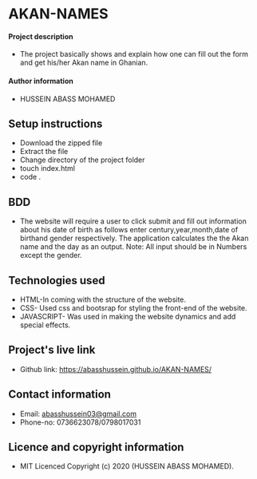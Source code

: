 # AKAN-NAMES
#### Project description
- The project basically shows and explain how one can fill out the form and get his/her Akan name in Ghanian.
#### Author information
- HUSSEIN ABASS MOHAMED
## Setup instructions
- Download the zipped file
- Extract the file
-  Change directory of the project folder
- touch index.html 
- code .
## BDD
- The website will require a user to click submit and fill out information about his date of birth as follows enter century,year,month,date of birthand gender respectively. The application calculates the the Akan name and the day as an output.
Note: All input should be in Numbers except the gender.
## Technologies used
- HTML-In coming with the structure of the website.
- CSS- Used css and bootsrap for styling the front-end of the website.
- JAVASCRIPT- Was used in making the website dynamics and add special effects.
## Project's live link
- Github link: https://abasshussein.github.io/AKAN-NAMES/
## Contact information
- Email: abasshussein03@gmail.com
- Phone-no: 0736623078/0798017031
## Licence and copyright information
- MIT Licenced Copyright (c) 2020 (HUSSEIN ABASS MOHAMED).